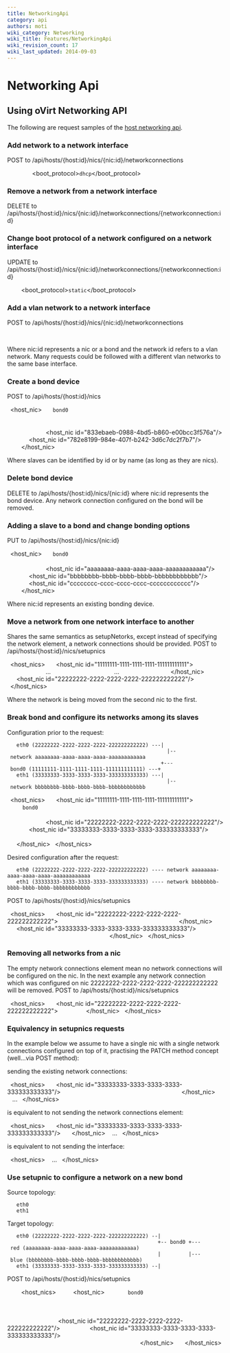 ```yaml
---
title: NetworkingApi
category: api
authors: moti
wiki_category: Networking
wiki_title: Features/NetworkingApi
wiki_revision_count: 17
wiki_last_updated: 2014-09-03
---
```


# Networking Api

## Using oVirt Networking API

The following are request samples of the [host networking api](Features/HostNetworkingApi).

### Add network to a network interface

POST to /api/hosts/{host:id}/nics/{nic:id}/networkconnections

` `<networkconnection>
`   `<network id="..."/>
`   `<boot_protocol>`dhcp`</boot_protocol>
` `</networkconnection>

### Remove a network from a network interface

DELETE to /api/hosts/{host:id}/nics/{nic:id}/networkconnections/{networkconnection:id}

### Change boot protocol of a network configured on a network interface

UPDATE to /api/hosts/{host:id}/nics/{nic:id}/networkconnections/{networkconnection:id}

` `<networkconnection>
`   `<boot_protocol>`static`</boot_protocol>
`   `<ip address="10.0.0.15" netmask="255.255.255.0" gateway="10.0.0.254"/>
` `</networkconnection>

### Add a vlan network to a network interface

POST to /api/hosts/{host:id}/nics/{nic:id}/networkconnections

` `<networkconnection>
`   `<network id="..."/>
` `</networkconnection>

Where nic:id represents a nic or a bond and the network id refers to a vlan network.
Many requests could be followed with a different vlan networks to the same base interface.

### Create a bond device

POST to /api/hosts/{host:id}/nics

` `<host_nic>
`   `<name>`bond0`</name>
`   `<bonding>
`     `<options>
`       `<option name="mode" value="1" type="Active-Backup"/>
`       `<option name="miimon" value="100"/>
`     `</options>
`     `<slaves>
`       `<host_nic id="833ebaeb-0988-4bd5-b860-e00bcc3f576a"/>
`       `<host_nic id="782e8199-984e-407f-b242-3d6c7dc2f7b7"/>
`     `</slaves>
`   `</bonding>
` `</host_nic>

Where slaves can be identified by id or by name (as long as they are nics).

### Delete bond device

DELETE to /api/hosts/{host:id}/nics/{nic:id}
where nic:id represents the bond device. Any network connection configured on the bond will be removed.

### Adding a slave to a bond and change bonding options

PUT to /api/hosts/{host:id}/nics/{nic:id}

` `<host_nic>
`   `<name>`bond0`</name>
`   `<bonding>
`     `<options>
`       `<option name="mode" value="2"/>
`     `</options>
`     `<slaves>
`       `<host_nic id="aaaaaaaa-aaaa-aaaa-aaaa-aaaaaaaaaaaa"/>
`       `<host_nic id="bbbbbbbb-bbbb-bbbb-bbbb-bbbbbbbbbbbb"/>
`       `<host_nic id="cccccccc-cccc-cccc-cccc-cccccccccccc"/>
`     `</slaves>
`   `</bonding>
` `</host_nic>

Where nic:id represents an existing bonding device.

### Move a network from one network interface to another

Shares the same semantics as setupNetorks, except instead of specifying the network element, a network connections should be provided.
POST to /api/hosts/{host:id}/nics/setupnics

` `<host_nics>
`   `<host_nic id="11111111-1111-1111-1111-111111111111">
`     `<networkconnections>
`       `<networkconnection>
               ...
`       `</networkconnection>
`       `<networkconnection>
               ...
`       `</networkconnection>
`     `</networkconnections>
`   `</host_nic>
`   `<host_nic id="22222222-2222-2222-2222-222222222222"/>
` `</host_nics>

Where the network is being moved from the second nic to the first.

### Break bond and configure its networks among its slaves

Configuration prior to the request:

       eth0 (22222222-2222-2222-2222-222222222222) ---|                                                    |-- network aaaaaaaa-aaaa-aaaa-aaaa-aaaaaaaaaaaa
                                                      +--- bond0 (11111111-1111-1111-1111-111111111111) ---+
       eth1 (33333333-3333-3333-3333-333333333333) ---|                                                    |-- network bbbbbbbb-bbbb-bbbb-bbbb-bbbbbbbbbbbb

` `<host_nics>
`   `<host_nic id="11111111-1111-1111-1111-111111111111">
`     `<name>`bond0`</name>
`     `<bonding>
`       `<options>
`         `<option name="mode" value="2"/>
`       `</options>
`     `<slaves>
`       `<host_nic id="22222222-2222-2222-2222-222222222222"/>
`       `<host_nic id="33333333-3333-3333-3333-333333333333"/>
`     `</slaves>
`     `<networkconnections>
`       `<networkconnection>
`         `<network id="aaaaaaaa-aaaa-aaaa-aaaa-aaaaaaaaaaaa"/>
`       `</networkconnection>
`       `<networkconnection>
`         `<network id="bbbbbbbb-bbbb-bbbb-bbbb-bbbbbbbbbbbb"/>
`       `</networkconnection>
`     `</networkconnections>
`   `</host_nic>
` `</host_nics>

Desired configuration after the request:

       eth0 (22222222-2222-2222-2222-222222222222) ---- network aaaaaaaa-aaaa-aaaa-aaaa-aaaaaaaaaaaa
       eth1 (33333333-3333-3333-3333-333333333333) ---- network bbbbbbbb-bbbb-bbbb-bbbb-bbbbbbbbbbbb

POST to /api/hosts/{host:id}/nics/setupnics

` `<host_nics>
`   `<host_nic id="22222222-2222-2222-2222-222222222222">
`     `<networkconnections>
`       `<networkconnection>
`         `<network id="aaaaaaaa-aaaa-aaaa-aaaa-aaaaaaaaaaaa"/>
`       `</networkconnection>
`     `</networkconnections>
`   `</host_nic>
`   `<host_nic id="33333333-3333-3333-3333-333333333333"/>
`     `<networkconnections>
`       `<networkconnection>
`         `<network id="bbbbbbbb-bbbb-bbbb-bbbb-bbbbbbbbbbbb"/>
`       `</networkconnection>
`     `</networkconnections>
`   `</host_nic>
` `</host_nics>

### Removing all networks from a nic

The empty network connections element *<networkconnections />* mean no network connections will be configured on the nic.
In the next example any network connection which was configured on nic 22222222-2222-2222-2222-222222222222 will be removed. POST to /api/hosts/{host:id}/nics/setupnics

` `<host_nics>
`   `<host_nic id="22222222-2222-2222-2222-222222222222">
`     `<networkconnections />
`   `</host_nic>
` `</host_nics>

### Equivalency in setupnics requests

In the example below we assume to have a single nic with a single network connections configured on top of it, practising the PATCH method concept (well...via POST method):

sending the existing network connections:

` `<host_nics>
`   `<host_nic id="33333333-3333-3333-3333-333333333333"/>
`     `<networkconnections>
`       `<networkconnection>
`         `<network id="bbbbbbbb-bbbb-bbbb-bbbb-bbbbbbbbbbbb"/>
`       `</networkconnection>
`     `</networkconnections>
`   `</host_nic>
         ...
` `</host_nics>

is equivalent to not sending the network connections element:

` `<host_nics>
`   `<host_nic id="33333333-3333-3333-3333-333333333333"/>
`   `</host_nic>
         ...
` `</host_nics>

is equivalent to not sending the interface:

` `<host_nics>
         ...
` `</host_nics>

### Use setupnic to configure a network on a new bond

Source topology:

       eth0
       eth1

Target topology:

       eth0 (22222222-2222-2222-2222-222222222222) --|
                                                     +-- bond0 +--- red (aaaaaaaa-aaaa-aaaa-aaaa-aaaaaaaaaaaa)
                                                     |         |--- blue (bbbbbbbb-bbbb-bbbb-bbbb-bbbbbbbbbbbb)
       eth1 (33333333-3333-3333-3333-333333333333) --|

POST to /api/hosts/{host:id}/nics/setupnics

` `<action>
`   `<host_nics>
`     `<host_nic>
`       `<name>`bond0`</name>
`       `<bonding>
`         `<options>
`           `<option name="mode" value="1"/>
`           `<option name="miimon" value="100"/>
`         `</options>
`       `<slaves>
`         `<host_nic id="22222222-2222-2222-2222-222222222222"/>
`         `<host_nic id="33333333-3333-3333-3333-333333333333"/>
`       `</slaves>
`       `<networkconnections>
`         `<networkconnection>
`           `<network id="aaaaaaaa-aaaa-aaaa-aaaa-aaaaaaaaaaaa"/>
`         `</networkconnection>
`         `<networkconnection>
`           `<network id="bbbbbbbb-bbbb-bbbb-bbbb-bbbbbbbbbbbb"/>
`         `</networkconnection>
`       `</networkconnections>
`     `</host_nic>
`   `</host_nics>
` `</action>
